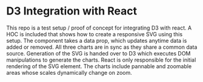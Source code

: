 # D3 Integration with React
This repo is a test setup / proof of concept for integrating D3 with react. A HOC is included that shows how to create a responsive SVG using this setup. The component takes a data prop, which updates anytime data is added or removed. All three charts are in sync as they share a common data source. Generation of the SVG is handed over to D3 which executes DOM manipulations to generate the charts. React is only responsible for the initial rendering of the SVG element. The charts include pannable and zoomable areas whose scales dynamically change on zoom.
